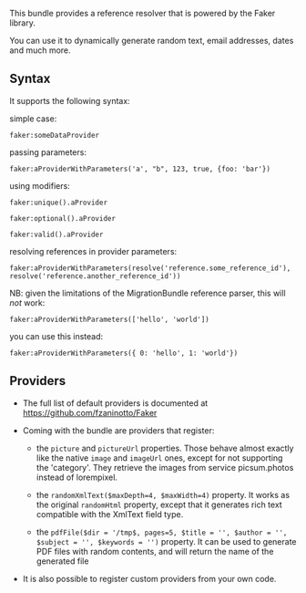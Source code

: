 This bundle provides a reference resolver that is powered by the Faker library.

You can use it to dynamically generate random text, email addresses, dates and much more.

## Syntax

It supports the following syntax:

simple case:
    
    faker:someDataProvider

passing parameters:
    
    faker:aProviderWithParameters('a', "b", 123, true, {foo: 'bar'})

using modifiers:

    faker:unique().aProvider
    
    faker:optional().aProvider
    
    faker:valid().aProvider

resolving references in provider parameters:

    faker:aProviderWithParameters(resolve('reference.some_reference_id'), resolve('reference.another_reference_id'))

NB: given the limitations of the MigrationBundle reference parser, this will *not* work:

    faker:aProviderWithParameters(['hello', 'world'])

you can use this instead:

    faker:aProviderWithParameters({ 0: 'hello', 1: 'world'})
    
## Providers

* The full list of default providers is documented at https://github.com/fzaninotto/Faker

* Coming with the bundle are providers that register:
 
    * the `picture` and `pictureUrl` properties.
        Those behave almost exactly like the native `image` and `imageUrl` ones, except for not supporting the 'category'.
        They retrieve the images from service picsum.photos instead of lorempixel.
 
    * the `randomXmlText($maxDepth=4, $maxWidth=4)` property.
        It works as the original `randomHtml` property, except that it generates rich text compatible with the XmlText
        field type.

    * the `pdfFile($dir = '/tmp$, pages=5, $title = '', $author = '', $subject = '', $keywords = '')` property.
        It can be used to generate PDF files with random contents, and will return the name of the generated file
    
* It is also possible to register custom providers from your own code.
